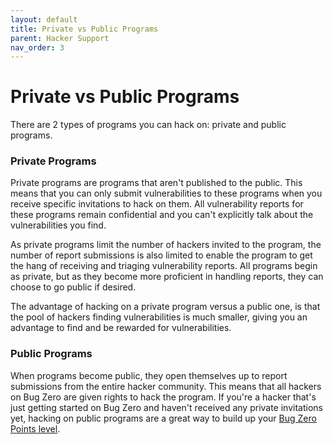 ```yaml
---
layout: default
title: Private vs Public Programs
parent: Hacker Support
nav_order: 3
---
```

# Private vs Public Programs

There are 2 types of programs you can hack on: private and public programs.  

### Private Programs

Private programs are programs that aren't published to the public. This means that you can only submit vulnerabilities to these programs when you receive specific invitations to hack on them. All vulnerability reports for these programs remain confidential and you can't explicitly talk about the vulnerabilities you find. 

As private programs limit the number of hackers invited to the program, the number of report submissions is also limited to enable the program to get the hang of receiving and triaging vulnerability reports. All programs begin as private, but as they become more proficient in handling reports, they can choose to go public if desired.

The advantage of hacking on a private program versus a public one, is that the pool of hackers finding vulnerabilities is much smaller, giving you an advantage to find and be rewarded for vulnerabilities. 

### Public Programs

When programs become public, they open themselves up to report submissions from the entire hacker community. This means that all hackers on Bug Zero are given rights to hack the program. If you're a hacker that's just getting started on Bug Zero and haven't received any private invitations yet, hacking on public programs are a great way to build up your [Bug Zero Points level](bug-zero-points.md). 
